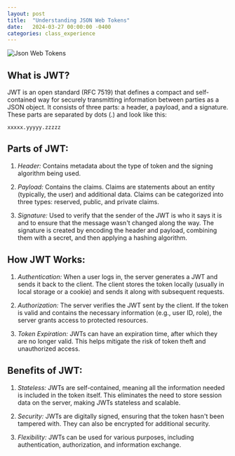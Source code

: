 ```yaml
---
layout: post
title:  "Understanding JSON Web Tokens"
date:   2024-03-27 00:00:00 -0400
categories: class_experience
---
```


![Json Web Tokens](https://supertokens.com/static/b0172cabbcd583dd4ed222bdb83fc51a/9af93/jwt-structure.png)

What is JWT?
---

JWT is an open standard (RFC 7519) that defines a compact and self-contained way for securely transmitting information between parties as a JSON object. It consists of three parts: a header, a payload, and a signature. These parts are separated by dots (.) and look like this:

`xxxxx.yyyyy.zzzzz`

Parts of JWT:
---

1. *Header:* Contains metadata about the type of token and the signing algorithm being used.

2. *Payload:* Contains the claims. Claims are statements about an entity (typically, the user) and additional data. Claims can be categorized into three types: reserved, public, and private claims.

3. *Signature:* Used to verify that the sender of the JWT is who it says it is and to ensure that the message wasn't changed along the way. The signature is created by encoding the header and payload, combining them with a secret, and then applying a hashing algorithm.

How JWT Works:
---

1. *Authentication:* When a user logs in, the server generates a JWT and sends it back to the client. The client stores the token locally (usually in local storage or a cookie) and sends it along with subsequent requests.

2. *Authorization:* The server verifies the JWT sent by the client. If the token is valid and contains the necessary information (e.g., user ID, role), the server grants access to protected resources.

3. *Token Expiration:* JWTs can have an expiration time, after which they are no longer valid. This helps mitigate the risk of token theft and unauthorized access.

Benefits of JWT:
---

1. *Stateless:* JWTs are self-contained, meaning all the information needed is included in the token itself. This eliminates the need to store session data on the server, making JWTs stateless and scalable.

2. *Security:* JWTs are digitally signed, ensuring that the token hasn't been tampered with. They can also be encrypted for additional security.

3. *Flexibility:* JWTs can be used for various purposes, including authentication, authorization, and information exchange.